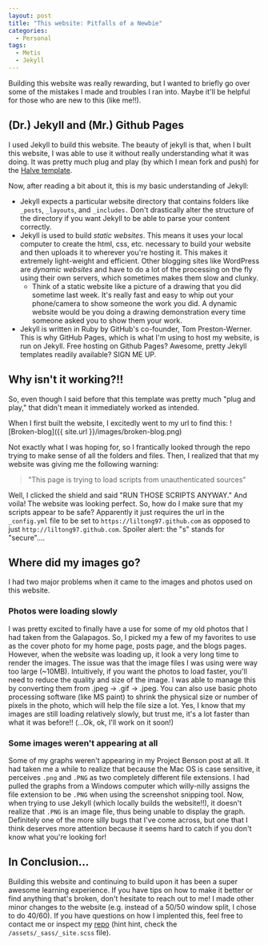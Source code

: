 ```yaml
---
layout: post
title: "This website: Pitfalls of a Newbie"
categories:
  - Personal
tags:
  - Metis
  - Jekyll
---
```

Building this website was really rewarding, but I wanted to briefly go over some of the mistakes I made and troubles I ran into. Maybe it'll be helpful for those who are new to this (like me!!). 

## (Dr.) Jekyll and (Mr.) Github Pages
I used Jekyll to build this website. The beauty of jekyll is that, when I built this website, I was able to use it without really understanding what it was doing. It was pretty much plug and play (by which I mean fork and push) for the [Halve template](https://github.com/TaylanTatli/Halve). 

Now, after reading a bit about it, this is my basic understanding of Jekyll:

* Jekyll expects a particular website directory that contains folders like `_posts`, `_layouts`, and `_includes.` Don't drastically alter the structure of the directory if you want Jekyll to be able to parse your content correctly. 
* Jekyll is used to build *static websites*. This means it uses your local computer to create the html, css, etc. necessary to build your website and then uploads it to wherever you're hosting it. This makes it extremely light-weight and efficient. Other blogging sites like WordPress are *dynamic websites* and have to do a lot of the processing on the fly using their own servers, which sometimes makes them slow and clunky. 
  * Think of a static website like a picture of a drawing that you did sometime last week. It's really fast and easy to whip out your phone/camera to show someone the work you did. A dynamic website would be you doing a drawing demonstration every time someone asked you to show them your work. 
* Jekyll is written in Ruby by GitHub's co-founder, Tom Preston-Werner. This is why GitHub Pages, which is what I'm using to host my website, is run on Jekyll. Free hosting on Github Pages? Awesome, pretty Jekyll templates readily available? SIGN ME UP. 

## Why isn't it working?!!
So, even though I said before that this template was pretty much "plug and play," that didn't mean it immediately worked as intended.  

When I first built the website, I excitedly went to my url to find this:
![Broken-blog]({{ site.url }}/images/broken-blog.png)

Not exactly what I was hoping for, so I frantically looked through the repo trying to make sense of all the folders and files. Then, I realized that that my website was giving me the following warning: 

>"This page is trying to load scripts from unauthenticated sources"

Well, I clicked the shield and said "RUN THOSE SCRIPTS ANYWAY." And voila! The website was looking perfect. So, how do I make sure that my scripts appear to be safe? Apparently it just requires the url in the `_config.yml` file to be set to `https://liltong97.github.com` as opposed to just `http://liltong97.github.com`. Spoiler alert: the "s" stands for "secure".... 

## Where did my images go?
I had two major problems when it came to the images and photos used on this website. 

### Photos were loading slowly

I was pretty excited to finally have a use for some of my old photos that I had taken from the Galapagos. So, I picked my a few of my favorites to use as the cover photo for my home page, posts page, and the blogs pages. However, when the website was loading up, it look a very long time to render the images. The issue was that the image files I was using were way too large (~10MB). Intuitively, if you want the photos to load faster, you'll need to reduce the quality and size of the image. I was able to manage this by converting them from .jpeg -> .gif -> .jpeg. You can also use basic photo processing software (like MS paint) to shrink the physical size or number of pixels in the photo, which will help the file size a lot. Yes, I know that my images are still loading relatively slowly, but trust me, it's a lot faster than what it was before!! (...Ok, ok, I'll work on it soon!)

### Some images weren't appearing at all

Some of my graphs weren't appearing in my Project Benson post at all. It had taken me a while to realize that because the Mac OS is case sensitive, it perceives `.png` and `.PNG` as two completely different file extensions. I had pulled the graphs from a Windows computer which willy-nilly assigns the file extension to be `.PNG` when using the screenshot snipping tool. Now, when trying to use Jekyll (which locally builds the website!!), it doesn't realize that `.PNG` is an image file, thus being unable to display the graph. Definitely one of the more silly bugs that I've come across, but one that I think deserves more attention because it seems hard to catch if you don't know what you're looking for! 

## In Conclusion...
Building this website and continuing to build upon it has been a super awesome learning experience. If you have tips on how to make it better or find anything that's broken, don't hesitate to reach out to me! I made other minor changes to the website (e.g. instead of a 50/50 window split, I chose to do 40/60). If you have questions on how I implented this, feel free to contact me or inspect my [repo](https://github.com/liltong97/liltong97.github.io) (hint hint, check the `/assets/_sass/_site.scss` file).


